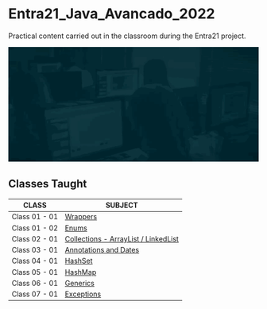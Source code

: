 # Entra21_Java_Avancado_2022
Practical content carried out in the classroom during the Entra21 project.

![Gif Entra21](./gif/entra21.gif)

## Classes Taught

| CLASS | SUBJECT |
|------|---------|
|Class 01 - 01|[Wrappers](./JavaAcancado/src/br/com/entra21/java/avancado/aula01/wrappers/README.md)|
|Class 01 - 02|[Enums](./JavaAcancado/src/br/com/entra21/java/avancado/aula01/enuns/README.md)|
|Class 02 - 01|[Collections - ArrayList / LinkedList](./JavaAcancado/src/br/com/entra21/java/avancado/aula02/README.md)|
|Class 03 - 01|[Annotations and Dates](./JavaAcancado/src/br/com/entra21/java/avancado/aula03/README.md)|
|Class 04 - 01|[HashSet](./JavaAcancado/src/br/com/entra21/java/avancado/aula04/README.md)|
|Class 05 - 01|[HashMap](./JavaAcancado/src/br/com/entra21/java/avancado/aula05/README.md)|
|Class 06 - 01|[Generics](./JavaAcancado/src/br/com/entra21/java/avancado/aula06/README.md)|
|Class 07 - 01|[Exceptions](./JavaAcancado/src/br/com/entra21/java/avancado/aula07/README.md)|